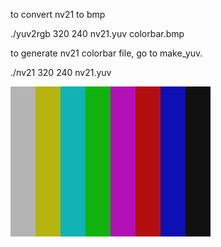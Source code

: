 to convert nv21 to bmp

./yuv2rgb 320 240 nv21.yuv colorbar.bmp



to generate nv21 colorbar file, go to make_yuv.

./nv21 320 240 nv21.yuv

<img src="img/colorbar.bmp"/>

